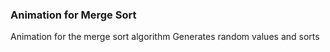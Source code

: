 ### Animation for Merge Sort
Animation for the merge sort algorithm
Generates random values and sorts
